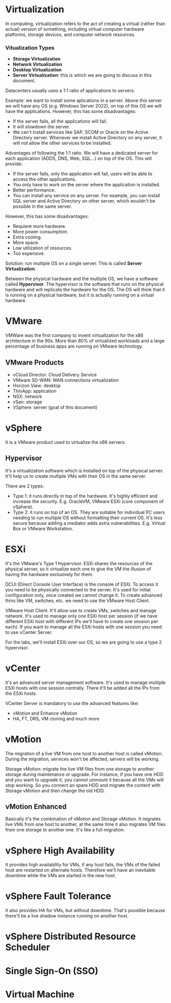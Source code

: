 # Virtualization
In computing, virtualization refers to the act of creating a virtual (rather than actual) version of something, including virtual computer hardware platforms, storage devices, and computer network resources. 

### Vitualization Types
- **Storage Virtualization**
- **Network Virtualization**
- **Desktop Virtualization**
- **Server Virtualization**: this is which we are going to discuss in this document.

Datacenters usually uses a 1:1 ratio of applications to servers.

Example: we want to install some aplications in a server. Above this server we will have any OS (e.g. Windows Server 2022), on top of this OS we will have the applications. However, this has some disadvantages:
- If the server fails, all the applications will fail.
- It will slowdown the server.
- We can't install services like SAP, SCOM or Oracle on the Active Directory server. Whenever we install Active Directory on any server, it will not allow the other services to be installed.

Advantages of following the 1:1 ratio. We will have a dedicated server for each application (ADDS, DNS, Web, SQL...) on top of the OS. This will provide:
- If the server fails, only the application will fail, users will be able to access the other applications.
- You only have to work on the server where the application is installed.
- Better performance.
- You can install any service on any server. For example, you can install SQL server and Active Directory on other server, which wouldn't be possible in the same server.

However, this has some disadvantages:
- Requiere more hardware.
- More power consumption.
- Extra cooling.
- More space.
- Low utilization of resources.
- Too expensive.

Solution: run multiple OS on a single server. This is called **Server Virtualization**.

Between the physical hardware and the multiple OS, we have a software called **Hypervisor**. The hypervisor is the software that runs on the physical hardware and will replicate the hardware for the OS. The OS will think that it is running on a physical hardware, but it is actually running on a virtual hardware.

# VMware
VMWare was the first company to invent virtualization for the x86 architecture in the 90s. More than 80% of virtualized workloads and a large percentage of business apps are running on VMware technology. 

## VMware Products

- vCloud Director: Cloud Delivery Service
- VMware SD-WAN: WAN connections virtualization
- Horizon View: desktop
- ThinApp: application 
- NSX: network
- vSan: storage
- VSphere: server (goal of this document)

# vSphere
It is a VMware product used to virtualize the x86 servers.

## Hypervisor
It's a virtualization software which is installed on top of the physical server. It'll help us to create multiple VMs with their OS in the same server. 

There are 2 types:
- Type 1: it runs directly in top of the hardware. It's highly efficient and increase the security. E.g. OracleVM, VMware ESXi (core component of vSphere).
- Type 2: it runs on top of an OS. They are suitable for individual PC users needing to run multiple OS without formatting their current OS. It's less secure because adding a mediator adds extra vulnerabilities. E.g. Virtual Box or VMware Workstation. 

# ESXi
It's the VMware's Type 1 Hypervisor. ESXi shares the resources of the physical server, so it virtualize each one to give the VM the illusion of having the hardware exclusively for them. 

DCUI (Direct Console User Interface) is the console of ESXi. To access it you need to be physically connected to the server. It's used for initial configuration only, once created we cannot change it. To create advanced thins like VM, switches, etc. we need to use the VMware Host Client.

VMware Host Client. It'll allow use to create VMs, switches and manage network. It's used to manage only one ESXi host per session (if we have different ESXi host with different IPs we'll have to create one session per each). If you want to manage all the ESXi hosts with one session you need to use vCenter Server.

For the labs, we'll install ESXi over our OS, so we are going to use a type 2 hypervisor.

# vCenter
It's an advanced server management software. It's used to manage multiple ESXi hosts with one session centrally. There it'll be added all the IPs from the ESXi hosts. 

VCenter Server is mandatory to use the advanced features like:
- vMotion and Enhance vMotion
- HA, FT, DRS, VM cloning and much more

# vMotion
The migration of a live VM from one host to another host is called vMotion. During the migration, services won't be affected, servers will be working.

Storage vMotion: migrate the live VM files from one storage to another storage during maintenance or upgrade. For instance, if you have one HDD and you want to upgrade it, you cannot unmount it because all the VMs will stop working. So you connect an spare HDD and migrate the content with Storage vMotion and then change the old HDD.

## vMotion Enhanced
Basically it's the combination of vMotion and Storage vMotion. It migrates live VMs from one host to another, at the same time it also migrates VM files from one storage to another one. It's like a full migration.

# vSphere High Availability
It provides high availability for VMs, if any host fails, the VMs of the failed host are restarted on alternate hosts. Therefore we'll have an inevitable downtime while the VMs are started in the new host.

# vSphere Fault Tolerance
It also provides HA for VMs, but without downtime. That's possible because there'll be a live shadow instance running on another host.

# vSphere Distributed Resource Scheduler

# Single Sign-On (SSO)

# Virtual Machine